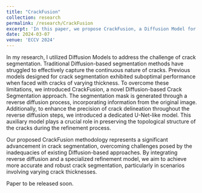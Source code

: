 ```yaml
---
title: "CrackFusion"
collection: research
permalink: /research/CrackFusion
excerpt: 'In this paper, we propose CrackFusion, a Diffusion Model for Crack Segmentation, that can capture thick cracks to very fine ones.'
date: 2024-03-07
venue: 'ECCV 2024'
---
```


<style>

/* Style the counter cards */
.card {
<!--   box-shadow: 0 4px 8px 0 rgba(0, 0, 0, 0.2); /* this adds the "card" effect */ -->
  padding: 16px;
<!--   text-align: center; -->
<!--   background-color: #f1f1f1; -->
}

a:link {
  text-decoration: none;
}
</style>

In my research, I utilized Diffusion Models to address the challenge of crack segmentation. Traditional Diffusion-based segmentation methods have struggled to effectively capture the continuous nature of cracks. Previous models designed for crack segmentation exhibited suboptimal performance when faced with cracks of varying thickness. To overcome these limitations, we introduced CrackFusion, a novel Diffusion-based Crack Segmentation approach. The segmentation mask is generated through a reverse diffusion process, incorporating information from the original image. Additionally, to enhance the precision of crack delineation throughout the reverse diffusion steps, we introduced a dedicated U-Net-like model. This auxiliary model plays a crucial role in preserving the topological structure of the cracks during the refinement process.

Our proposed CrackFusion methodology represents a significant advancement in crack segmentation, overcoming challenges posed by the inadequacies of existing Diffusion-based approaches. By integrating reverse diffusion and a specialized refinement model, we aim to achieve more accurate and robust crack segmentation, particularly in scenarios involving varying crack thicknesses.


Paper to be released soon.